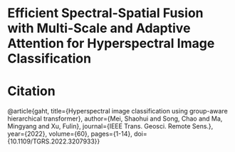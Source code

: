 # Efficient Spectral-Spatial Fusion with Multi-Scale and Adaptive Attention for Hyperspectral Image Classification


# Citation

@article{gaht,
  title={Hyperspectral image classification using group-aware hierarchical transformer},
  author={Mei, Shaohui and Song, Chao and Ma, Mingyang and Xu, Fulin},
  journal={IEEE Trans. Geosci. Remote Sens.},
  year={2022},
  volume={60},
  pages={1-14},
  doi={10.1109/TGRS.2022.3207933}}
